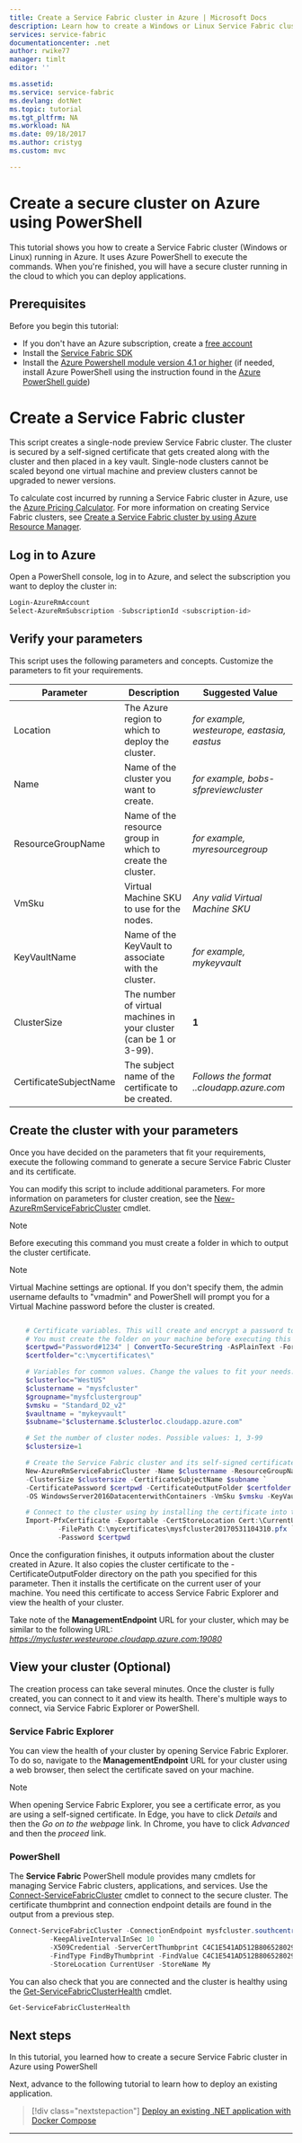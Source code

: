 ```yaml
---
title: Create a Service Fabric cluster in Azure | Microsoft Docs
description: Learn how to create a Windows or Linux Service Fabric cluster in Azure using PowerShell.
services: service-fabric
documentationcenter: .net
author: rwike77
manager: timlt
editor: ''

ms.assetid:
ms.service: service-fabric
ms.devlang: dotNet
ms.topic: tutorial
ms.tgt_pltfrm: NA
ms.workload: NA
ms.date: 09/18/2017
ms.author: cristyg
ms.custom: mvc

---
```


# Create a secure cluster on Azure using PowerShell
This tutorial shows you how to create a Service Fabric cluster (Windows or Linux) running in Azure. It uses Azure PowerShell to execute the commands. When you're finished, you will have a secure cluster running in the cloud to which you can deploy applications.

## Prerequisites
Before you begin this tutorial:
- If you don't have an Azure subscription, create a [free account](https://azure.microsoft.com/free/?WT.mc_id=A261C142F)
- Install the [Service Fabric SDK](service-fabric-get-started.md)
- Install the [Azure Powershell module version 4.1 or higher](https://docs.microsoft.com/powershell/azure/install-azurerm-ps) (if needed, install Azure PowerShell using the instruction found in the [Azure PowerShell guide](/powershell/azure/overview))


# Create a Service Fabric cluster

This script creates a single-node preview Service Fabric cluster. The cluster is secured by a self-signed certificate that gets created along with the cluster and then placed in a key vault. Single-node clusters cannot be scaled beyond one virtual machine and preview clusters cannot be upgraded to newer versions.

To calculate cost incurred by running a Service Fabric cluster in Azure, use the [Azure Pricing Calculator](https://azure.microsoft.com/pricing/calculator/).
For more information on creating Service Fabric clusters, see [Create a Service Fabric cluster by using Azure Resource Manager](service-fabric-cluster-creation-via-arm.md).

## Log in to Azure
Open a PowerShell console, log in to Azure, and select the subscription you want to deploy the cluster in:

   ```powershell
   Login-AzureRmAccount
   Select-AzureRmSubscription -SubscriptionId <subscription-id>
   ```

## Verify your parameters

   This script uses the following parameters and concepts. Customize the parameters to fit your requirements.

   | Parameter       | Description | Suggested Value |
   | --------------- | ----------- | --------------- |
   | Location | The Azure region to which to deploy the cluster. | *for example, westeurope, eastasia, eastus* |
   | Name     | Name of the cluster you want to create. | *for example, bobs-sfpreviewcluster* |
   | ResourceGroupName   | Name of the resource group in which to create the cluster. | *for example, myresourcegroup* |
   | VmSku  | Virtual Machine SKU to use for the nodes. | *Any valid Virtual Machine SKU* |
   | KeyVaultName | Name of the KeyVault to associate with the cluster. | *for example, mykeyvault* |
   | ClusterSize | The number of virtual machines in your cluster (can be 1 or 3-99). | **1** | *Specify only one virtual machine for a preview cluster* |
   | CertificateSubjectName | The subject name of the certificate to be created. | *Follows the format <name>.<location>.cloudapp.azure.com* |


## Create the cluster with your parameters

Once you have decided on the parameters that fit your requirements, execute the following command to generate a secure Service Fabric Cluster and its certificate.

You can modify this script to include additional parameters. For more information on parameters for cluster creation, see the  [New-AzureRmServiceFabricCluster](/powershell/module/azurerm.servicefabric/new-azurermservicefabriccluster) cmdlet.

>[!NOTE]
>Before executing this command you must create a folder in which to output the cluster certificate.

>[!NOTE]
>Virtual Machine settings are optional. If you don't specify them, the admin username defaults to "vmadmin" and PowerShell will prompt you for a Virtual Machine password before the cluster is created.

```powershell

    # Certificate variables. This will create and encrypt a password to be used by Service Fabric.
    # You must create the folder on your machine before executing this step.
    $certpwd="Password#1234" | ConvertTo-SecureString -AsPlainText -Force
    $certfolder="c:\mycertificates\"

    # Variables for common values. Change the values to fit your needs.
    $clusterloc="WestUS"
    $clustername = "mysfcluster"
    $groupname="mysfclustergroup"       
    $vmsku = "Standard_D2_v2"
    $vaultname = "mykeyvault"
    $subname="$clustername.$clusterloc.cloudapp.azure.com"

    # Set the number of cluster nodes. Possible values: 1, 3-99
    $clustersize=1

    # Create the Service Fabric cluster and its self-signed certificate.
    New-AzureRmServiceFabricCluster -Name $clustername -ResourceGroupName $groupname -Location $clusterloc `
    -ClusterSize $clustersize -CertificateSubjectName $subname `
    -CertificatePassword $certpwd -CertificateOutputFolder $certfolder `
    -OS WindowsServer2016DatacenterwithContainers -VmSku $vmsku -KeyVaultName $vaultname

    # Connect to the cluster using by installing the certificate into the Personal (My) store of the current user on your computer.
    Import-PfxCertificate -Exportable -CertStoreLocation Cert:\CurrentUser\My `
            -FilePath C:\mycertificates\mysfcluster20170531104310.pfx `
            -Password $certpwd
```

Once the configuration finishes, it outputs information about the cluster created in Azure. It also copies the cluster certificate to the -CertificateOutputFolder directory on the path you specified for this parameter. Then it installs the certificate on the current user of your machine.  You need this certificate to access Service Fabric Explorer and view the health of your cluster.

Take note of the **ManagementEndpoint** URL for your cluster, which may be similar to the following URL: *https://mycluster.westeurope.cloudapp.azure.com:19080*


## View your cluster (Optional)

The creation process can take several minutes. Once the cluster is fully created, you can connect to it and view its health. There's multiple ways to connect, via Service Fabric Explorer or PowerShell.

### Service Fabric Explorer
You can view the health of your cluster by opening Service Fabric Explorer. To do so, navigate to the **ManagementEndpoint** URL for your cluster using a web browser, then select the certificate saved on your machine.

>[!NOTE]
>When opening Service Fabric Explorer, you see a certificate error, as you are using a self-signed certificate. In Edge, you have to click *Details* and then the *Go on to the webpage* link. In Chrome, you have to click *Advanced* and then the *proceed* link.

### PowerShell

The **Service Fabric** PowerShell module provides many cmdlets for managing Service Fabric clusters, applications, and services.  Use the [Connect-ServiceFabricCluster](/powershell/module/servicefabric/connect-servicefabriccluster) cmdlet to connect to the secure cluster. The certificate thumbprint and connection endpoint details are found in the output from a previous step.

```powershell
Connect-ServiceFabricCluster -ConnectionEndpoint mysfcluster.southcentralus.cloudapp.azure.com:19000 `
          -KeepAliveIntervalInSec 10 `
          -X509Credential -ServerCertThumbprint C4C1E541AD512B8065280292A8BA6079C3F26F10 `
          -FindType FindByThumbprint -FindValue C4C1E541AD512B8065280292A8BA6079C3F26F10 `
          -StoreLocation CurrentUser -StoreName My
```

You can also check that you are connected and the cluster is healthy using the [Get-ServiceFabricClusterHealth](/powershell/module/servicefabric/get-servicefabricclusterhealth) cmdlet.

```powershell
Get-ServiceFabricClusterHealth
```

## Next steps
In this tutorial, you learned how to create a secure Service Fabric cluster in Azure using PowerShell

Next, advance to the following tutorial to learn how to deploy an existing application.
> [!div class="nextstepaction"]
> [Deploy an existing .NET application with Docker Compose](service-fabric-host-app-in-a-container.md)

---
